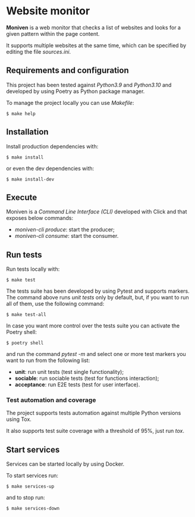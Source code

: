# Website monitor

**Moniven** is a web monitor that checks a list of websites and looks for a
given pattern within the page content.

It supports multiple websites at the same time, which can be specified by
editing the file *sources.ini*.


## Requirements and configuration

This project has been tested against *Python3.9* and *Python3.10* and developed
by using Poetry as Python package manager.

To manage the project locally you can use *Makefile*:

    $ make help


## Installation

Install production dependencies with:

    $ make install

or even the dev dependencies with:

    $ make install-dev


## Execute

Moniven is a *Command Line Interface (CLI)* developed with Click and that
exposes below commands:

 - *moniven-cli produce*: start the producer;
 - *moniven-cli consume*: start the consumer.


## Run tests

Run tests locally with:

    $ make test

The tests suite has been developed by using Pytest and supports markers. The
command above runs *unit tests* only by default, but, if you want to run all of
them, use the following command:

    $ make test-all

In case you want more control over the tests suite you can activate the Poetry
shell:

    $ poetry shell

and run the command *pytest -m <test-marker>* and select one or more test
markers you want to run from the following list:

 - **unit**: run unit tests (test single functionality);
 - **sociable**: run sociable tests (test for functions interaction);
 - **acceptance**: run E2E tests (test for user interface).


### Test automation and coverage

The project supports tests automation against multiple Python versions using
Tox.

It also supports test suite coverage with a threshold of 95%, just run *tox*.


## Start services

Services can be started locally by using Docker.

To start services run:

    $ make services-up

and to stop run:

    $ make services-down
